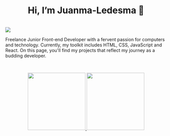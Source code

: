 <div align="center">
<h1>
  Hi, I’m Juanma-Ledesma 👋
</h1>

<br>
  
</div>

<img src="https://media.licdn.com/dms/image/v2/D4D16AQFWBi-4jvDGdw/profile-displaybackgroundimage-shrink_350_1400/profile-displaybackgroundimage-shrink_350_1400/0/1737482698300?e=1743033600&v=beta&t=12MJNKwQguHH3i5nVGJDZhRdEsq0CATyBkyUdVpYjA8">

<br>

<p>
  Freelance Junior Front-end Developer with a fervent passion for computers and technology. Currently, my toolkit includes HTML, CSS, JavaScript and React.
  On this page, you'll find my projects that reflect my journey as a budding developer.

</p>

<br>

<p align="center">
<a href="https://github.com/ArisGuimera">
  <img height="180em" src="https://github-readme-stats-eight-theta.vercel.app/api?username=ArisGuimera&show_icons=true&theme=algolia&include_all_commits=true&count_private=true"/>
  <img height="180em" src="https://github-readme-stats-eight-theta.vercel.app/api/top-langs/?username=ArisGuimera&layout=compact&langs_count=8&theme=algolia"/>
</a>
</p>
<!---
Juanma-Ledesma/Juanma-Ledesma is a ✨ special ✨ repository because its `README.md` (this file) appears on your GitHub profile.
You can click the Preview link to take a look at your changes.
--->
